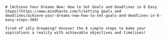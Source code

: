 
    # [Achieve Your Dreams Now: How to Set Goals and Deadlines in 6 Easy Steps](https://www.mindhaste.com/t/setting goals and deadlines/achieve-your-dreams-now-how-to-set-goals-and-deadlines-in-6-easy-steps-369)

    Tired of idly dreaming? Uncover the 6 simple steps to make your aspirations a reality with achievable objectives and timelines!
    